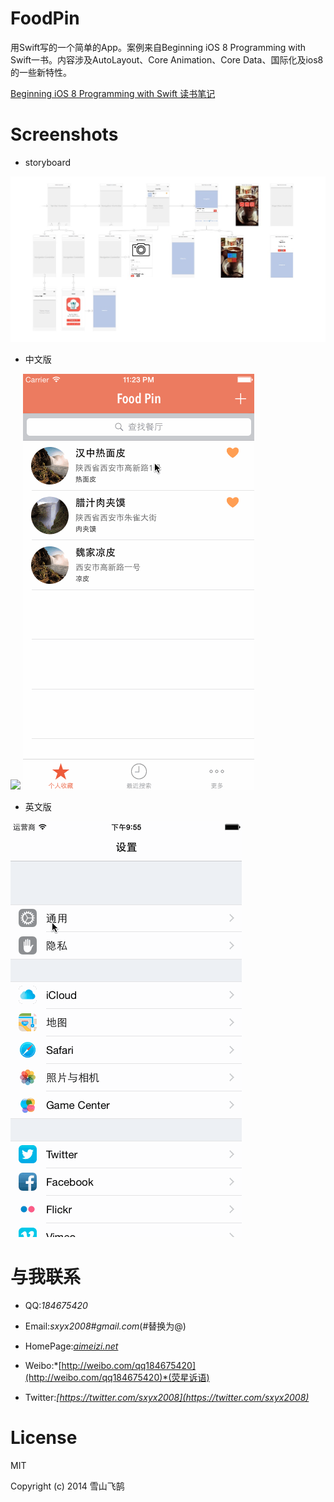 # FoodPin


用Swift写的一个简单的App。案例来自Beginning iOS 8 Programming with Swift一书。内容涉及AutoLayout、Core Animation、Core Data、国际化及ios8的一些新特性。

[Beginning iOS 8 Programming with Swift 读书笔记](https://github.com/sxyx2008/DevArticles/issues/26)

# Screenshots

* storyboard

![](Screenshots/storyboard.png)

* 中文版

![](Screenshots/FoodPin-Chinese.gif)
![](Screenshots/FoodPin-Delete.gif)

* 英文版

![](Screenshots/FoodPin-English.gif)


# 与我联系

* QQ:*184675420*

* Email:*sxyx2008#gmail.com*(#替换为@)

* HomePage:*[aimeizi.net](http://aimeizi.net)*

* Weibo:*[http://weibo.com/qq184675420](http://weibo.com/qq184675420)*(荧星诉语)

* Twitter:*[https://twitter.com/sxyx2008](https://twitter.com/sxyx2008)*


# License

MIT

Copyright (c) 2014 雪山飞鹄
